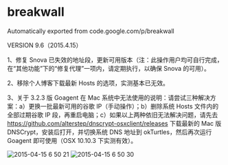 # breakwall
Automatically exported from code.google.com/p/breakwall

VERSION 9.6（2015.4.15）

1、修复 Snova 已失效的地址段，更新可用版本（注：此操作用户均可自行完成，在“其他功能”下的“修复代理”一项内，请定期执行，以确保 Snova 的可用）。

2、移除个人博客下载最新 Hosts 的选项，实测基本已无效。

3、关于 3.2.3 版 Goagent 在 Mac 系统中无法使用的说明：请尝试三种解决方案：a）更换一批最新可用的谷歌 IP（手动操作）；b）删除系统 Hosts 文件内的全部过期谷歌 IP 段，再重启电脑；c）如果以上两种依旧无法解决问题，请先去 https://github.com/alterstep/dnscrypt-osxclient/releases 下载最新的 Mac 版 DNSCrypt，安装后打开，并切换系统 DNS 地址到 okTurtles，然后再次运行 Goagent 即可使用（OSX 10.10.3 下实测有效）。

![2015-04-15 6 50 21](https://cloud.githubusercontent.com/assets/1466011/7159533/6ebb5d9e-e3b5-11e4-8807-96206a4cc99b.jpg)
![2015-04-15 6 50 30](https://cloud.githubusercontent.com/assets/1466011/7159534/6ed2ef04-e3b5-11e4-89ea-8bfab035ecce.jpg)
